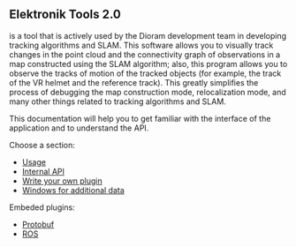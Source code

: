 ﻿## Elektronik Tools 2.0 

is a tool that is actively used by the Dioram development team in developing tracking algorithms and SLAM.
This software allows you to visually track changes in the point cloud and the connectivity graph of observations in a map
constructed using the SLAM algorithm; also, this program allows you to observe the tracks of motion of the tracked objects
(for example, the track of the VR helmet and the reference track).
This greatly simplifies the process of debugging the map construction mode, relocalization mode,
and many other things related to tracking algorithms and SLAM.

This documentation will help you to get familiar with the interface of the application and to understand the API.

Choose a section:
- [Usage](Usage-EN.md)
- [Internal API](API-EN.md)
- [Write your own plugin](Plugins-EN.md)
- [Windows for additional data](Windows-EN.md)

Embeded plugins:
- [Protobuf](Protobuf-EN.md)
- [ROS](ROS-EN.md)
